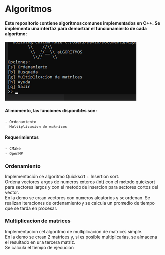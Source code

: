 # Algoritmos

#### Este repositorio contiene algoritmos comunes implementados en C++. Se implemento una interfaz para demostrar el funcionamiento de cada algoritmo:  
![Alt text](assets/image.png)  

#### Al momento, las funciones disponibles son:
    - Ordenamiento
    - Multiplicacion de matrices

#### Requerimientos
    - CMake
    - OpenMP
  
### Ordenamiento
Implementación de algoritmo Quicksort + Insertion sort.  
Ordena vectores largos de numeros enteros (int) con el metodo quicksort para sectores largos y con el metodo de insercion para sectores cortos del vector.  
En la demo se crean vectores con numeros aleatorios y se ordenan. Se realizan iteraciones de ordenamiento y se calcula un promedio de tiempo que se tarda en procesar.

### Multiplicacion de matrices
Implementacion del algoritmo de multiplicacion de matrices simple.  
En la demo se crean 2 matrices y, si es posible multiplicarlas, se almacena el resultado en una tercera matriz.  
Se calcula el tiempo de ejecucion
